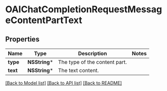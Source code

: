 # OAIChatCompletionRequestMessageContentPartText

## Properties
Name | Type | Description | Notes
------------ | ------------- | ------------- | -------------
**type** | **NSString*** | The type of the content part. | 
**text** | **NSString*** | The text content. | 

[[Back to Model list]](../README.md#documentation-for-models) [[Back to API list]](../README.md#documentation-for-api-endpoints) [[Back to README]](../README.md)


